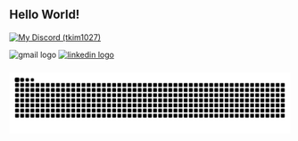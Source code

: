 <h2 align="left">Hello World! 

####


   [![My Discord (tkim1027)](https://img.shields.io/badge/My-Discord-%235865F2.svg)](https://discord.com/users/tkim1027)
   
  <img src="https://img.shields.io/static/v1?message=Gmail&logo=gmail&label=&color=D14836&logoColor=white&labelColor=&style=for-the-badge" height="35" alt="gmail logo"  />
<a href="https://www.linkedin.com/in/tkim602/" target="_blank">
  <img src="https://img.shields.io/static/v1?message=LinkedIn&logo=linkedin&label=&color=0077B5&logoColor=white&labelColor=&style=for-the-badge" height="35" alt="linkedin logo"  />
</a></div>

###
<picture>
  <source media="(prefers-color-scheme: dark)" srcset="https://raw.githubusercontent.com/tkim602/tkim602/output/github-contribution-grid-snake-dark.svg" />
  <source media="(prefers-color-scheme: light)" srcset="https://raw.githubusercontent.com/tkim602/tkim602/output/github-contribution-grid-snake.svg" />
  <img alt="GitHub Snake Animation" src="https://raw.githubusercontent.com/tkim602/tkim602/output/github-contribution-grid-snake.svg" />
</picture>

###
